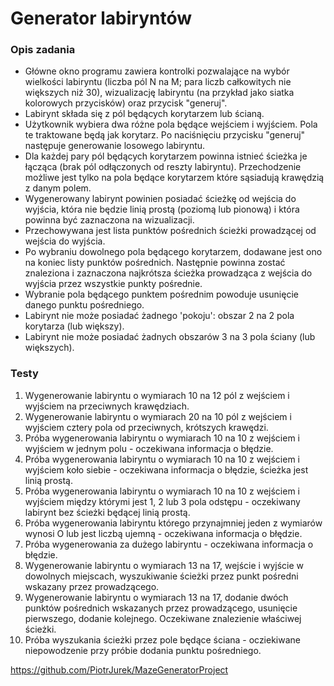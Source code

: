 # Generator labiryntów 
### Opis zadania
* Główne okno programu zawiera kontrolki pozwalające na wybór wielkości labiryntu (liczba pól N na M; para liczb całkowitych nie większych niż 30), wizualizację labiryntu (na przykład jako siatka kolorowych przycisków) oraz przycisk "generuj". 
* Labirynt składa się z pól będących korytarzem lub ścianą. 
* Użytkownik wybiera dwa różne pola będące wejściem i wyjściem. Pola te traktowane będą jak korytarz. Po naciśnięciu przycisku "generuj" następuje generowanie losowego labiryntu.
* Dla każdej pary pól będących korytarzem powinna istnieć ścieżka je łącząca (brak pól odłączonych od reszty labiryntu). Przechodzenie możliwe jest tylko na pola będące korytarzem które sąsiadują krawędzią z danym polem. 
* Wygenerowany labirynt powinien posiadać ścieżkę od wejścia do wyjścia, która nie będzie linią prostą (poziomą lub pionową) i która powinna być zaznaczona na wizualizacji.
* Przechowywana jest lista punktów pośrednich ścieżki prowadzącej od wejścia do wyjścia. 
* Po wybraniu dowolnego pola będącego korytarzem, dodawane jest ono na koniec listy punktów pośrednich. Następnie powinna zostać znaleziona i zaznaczona najkrótsza ścieżka prowadząca z wejścia do wyjścia przez wszystkie punkty pośrednie.
* Wybranie pola będącego punktem pośrednim powoduje usunięcie danego punktu pośredniego. 
* Labirynt nie może posiadać żadnego 'pokoju': obszar 2 na 2 pola korytarza (lub większy). 
* Labirynt nie może posiadać żadnych obszarów 3 na 3 pola ściany (lub większych). 
### Testy 
1. Wygenerowanie labiryntu o wymiarach 10 na 12 pól z wejściem i wyjściem na przeciwnych krawędziach. 
2. Wygenerowanie labiryntu o wymiarach 20 na 10 pól z wejściem i wyjściem cztery pola od przeciwnych, krótszych krawędzi. 
3. Próba wygenerowania labiryntu o wymiarach 10 na 10 z wejściem i wyjściem w jednym polu - oczekiwana informacja o błędzie. 
4. Próba wygenerowania labiryntu o wymiarach 10 na 10 z wejściem i wyjściem koło siebie - oczekiwana informacja o błędzie, ścieżka jest linią prostą. 
5. Próba wygenerowania labiryntu o wymiarach 10 na 10 z wejściem i wyjściem między którymi jest 1, 2 lub 3 pola odstępu - oczekiwany labirynt bez ścieżki będącej linią prostą. 
6. Próba wygenerowania labiryntu którego przynajmniej jeden z wymiarów wynosi O lub jest liczbą ujemną - oczekiwana informacja o błędzie. 
7. Próba wygenerowania za dużego labiryntu - oczekiwana informacja o błędzie. 
8. Wygenerowanie labiryntu o wymiarach 13 na 17, wejście i wyjście w dowolnych miejscach, wyszukiwanie ścieżki przez punkt pośredni wskazany przez prowadzącego.
9. Wygenerowanie labiryntu o wymiarach 13 na 17, dodanie dwóch punktów pośrednich wskazanych przez prowadzącego, usunięcie pierwszego, dodanie kolejnego. Oczekiwane znalezienie właściwej ścieżki.
10. Próba wyszukania ścieżki przez pole będące ściana - ocziekiwane niepowodzenie przy próbie dodania punktu pośredniego.

https://github.com/PiotrJurek/MazeGeneratorProject
